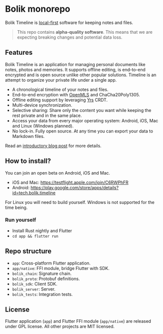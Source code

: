 # Bolik monorepo

Bolik Timeline is [local-first](https://www.inkandswitch.com/local-first/) software for keeping notes and files.

> This repo contains **alpha-quality software**. This means that we are expecting breaking changes and potential data loss.


## Features

Bolik Timeline is an application for managing personal documents like notes, photos and memories. It supports offline editing, is end-to-end encrypted and is open source unlike other popular solutions. Timeline is an attempt to organize your private life under a single app.

* A chronological timeline of your notes and files.
* End-to-end encryption with [OpenMLS](https://github.com/openmls/openmls) and ChaCha20Poly1305.
* Offline editing support by leveraging [Yrs](https://github.com/y-crdt/y-crdt/) CRDT.
* Multi-device synchronization.
* Selective sharing: Share only the content you want while keeping the rest private and in the same place.
* Access your data from every major operating system: Android, iOS, Mac and Linux (Windows planned).
* No lock-in. Fully open source. At any time you can export your data to Markdown files.

Read an [introductory blog post](https://www.zaynetro.com/post/how-to-build-e2ee-local-first-app/) for more details.

## How to install?

You can join an open beta on Android, iOS and Mac.

* iOS and Mac: <https://testflight.apple.com/join/C6RWPhFR>
* Android: <https://play.google.com/store/apps/details?id=tech.bolik.timeline>

For Linux you will need to build yourself. Windows is not supported for the time being.

### Run yourself

* Install Rust nightly and Flutter
* `cd app && flutter run`


## Repo structure

* `app`: Cross-platform Flutter application.
* `app/native`: FFI module, bridge Flutter with SDK.
* `bolik_chain`: Signature chain.
* `bolik_proto`: Protobuf definitions.
* `bolik_sdk`: Client SDK.
* `bolik_server`: Server.
* `bolik_tests`: Integration tests.


## License

Flutter application (`app`) and Flutter FFI module (`app/native`) are released under GPL license. All other projects are MIT licensed.

